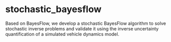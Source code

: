 # stochastic_bayesflow
Based on BayesFlow, we develop a stochastic BayesFlow algorithm to solve stochastic inverse problems and validate it using the inverse uncertainty quantification of a simulated vehicle dynamics model.
